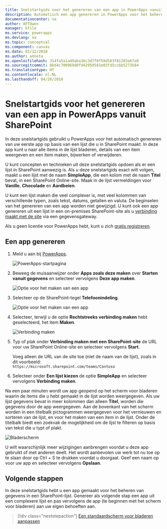 ```yaml
---
title: Snelstartgids voor het genereren van een app in PowerApps vanuit SharePoint | Microsoft Docs
description: Automatisch een app genereren in PowerApps voor het beheren van gegevens in een SharePoint-lijst
documentationcenter: na
author: AFTOwen
manager: kfile
ms.service: powerapps
ms.devlang: na
ms.topic: conceptual
ms.component: canvas
ms.date: 03/12/2018
ms.author: anneta
ms.openlocfilehash: 314fa5a1a49aba3bc3d7f0f59d583f81283a67a0
ms.sourcegitcommit: 8bd4c700969d0fd42950581e03fd5ccbb5273584
ms.translationtype: HT
ms.contentlocale: nl-NL
ms.lasthandoff: 04/26/2018
---
```

# <a name="quickstart-for-generating-an-app-in-powerapps-from-sharepoint"></a>Snelstartgids voor het genereren van een app in PowerApps vanuit SharePoint

In deze snelstartgids gebruikt u PowerApps voor het automatisch genereren van uw eerste app op basis van een lijst die u in SharePoint maakt. In deze app kunt u naar alle items in de lijst bladeren, details van een item weergeven en een item maken, bijwerken of verwijderen.

U kunt concepten en technieken uit deze snelstartgids opdoen als er een lijst in SharePoint aanwezig is. Als u deze snelstartgids exact wilt volgen, maakt u een lijst met de naam **SimpleApp**, die een kolom met de naam **Titel** bevat, in een SharePoint Online-site. Maak in de lijst vermeldingen voor **Vanille**, **Chocolade** en **Aardbeien**.

U kunt een lijst maken die veel complexer is, met veel kolommen van verschillende typen, zoals tekst, datums, getallen en valuta. De beginselen van het genereren van een app worden niet gewijzigd. U kunt ook een app genereren uit een lijst in een on-premises SharePoint-site als u [verbinding maakt met de site](connect-to-sharepoint.md) via een gegevensgateway.

Als u geen licentie voor PowerApps hebt, kunt u zich [gratis registreren](../signup-for-powerapps.md).

## <a name="generate-an-app"></a>Een app genereren
1. Meld u aan bij [PowerApps](https://web.powerapps.com).

    ![PowerApps-startpagina](./media/app-from-sharepoint/sign-in.png)

1. Beweeg de muisaanwijzer onder **Apps zoals deze maken** over **Starten vanuit gegevens** en selecteer vervolgens **Deze app maken**.

    ![Optie voor het maken van een app](./media/app-from-sharepoint/make-this-app.png)

1. Selecteer op de SharePoint-tegel **Telefoonindeling**.

    ![Optie voor het maken van een app](./media/app-from-sharepoint/sharepoint-tile.png)

1. Selecteer, terwijl u de optie **Rechtstreeks verbinding maken** hebt geselecteerd, het item **Maken**.

    ![Verbinding maken](./media/app-from-sharepoint/create-connection.png)

1. Typ of plak onder **Verbinding maken met een SharePoint-site** de URL voor uw SharePoint Online-site en selecteer vervolgens **Start**.

    Voeg alleen de URL van de site toe (niet de naam van de lijst), zoals in dit voorbeeld:<br>`https://microsoft.sharepoint.com/teams/Contoso`

1. Selecteer onder **Een lijst kiezen** de optie **SimpleApp** en selecteer vervolgens **Verbinding maken**.

Na een paar minuten wordt uw app geopend op het scherm voor bladeren waarin de items die u hebt gemaakt in de lijst worden weergegeven. Als uw lijst gegevens bevat in meer kolommen dan alleen **Titel**, worden die gegevens door de app weergegeven. Aan de bovenkant van het scherm worden in een titelbalk pictogrammen weergegeven voor het vernieuwen en sorteren van de lijst, en voor het maken van een item in de lijst. Onder de titelbalk biedt een zoekvak de mogelijkheid om de lijst te filteren op basis van tekst die u typt of plakt. 

![Bladerscherm](./media/app-from-sharepoint/browse-screen.png)

U wilt waarschijnlijk meer wijzigingen aanbrengen voordat u deze app gebruikt of met anderen deelt. Het wordt aanbevolen uw werk tot nu toe op te slaan door op Ctrl + S te drukken voordat u doorgaat. Geef een naam op voor uw app en selecteer vervolgens **Opslaan**.

## <a name="next-steps"></a>Volgende stappen
In deze snelstartgids hebt u een app gemaakt voor het beheren van gegevens in een SharePoint-lijst. Genereer als volgende stap een app uit een complexere lijst en pas vervolgens de app (te beginnen met het scherm voor bladeren) aan uw eigen behoeften aan.

> [!div class="nextstepaction"]
> [Een standaardscherm voor bladeren aanpassen](customize-layout-sharepoint.md)